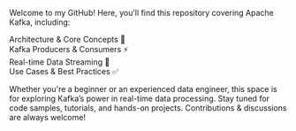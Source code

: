 Welcome to my GitHub! Here, you'll find this repository covering Apache Kafka, including:  

Architecture & Core Concepts 📜  
Kafka Producers & Consumers ⚡  
Real-time Data Streaming 🔄  
Use Cases & Best Practices ✅

Whether you're a beginner or an experienced data engineer, this space is for exploring Kafka’s power in real-time data processing. Stay tuned for code samples, tutorials, and hands-on projects. Contributions & discussions are always welcome!
